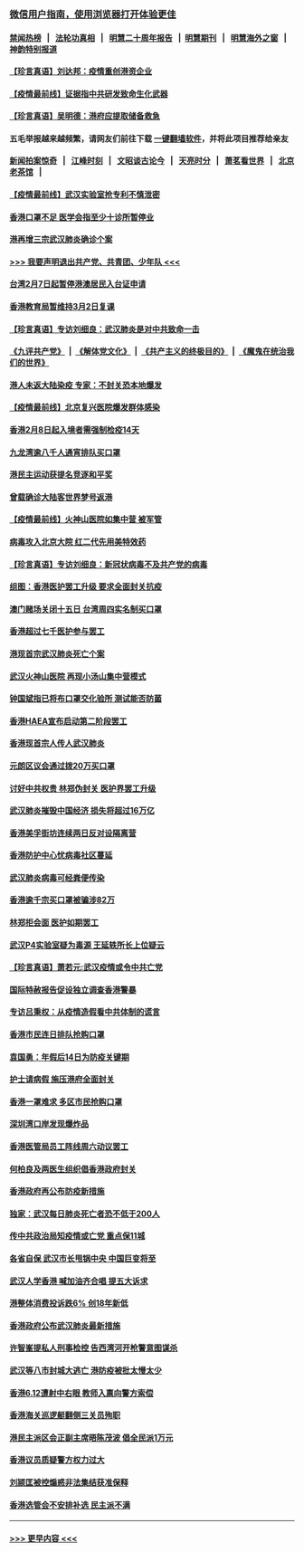 ### [微信用户指南，使用浏览器打开体验更佳](https://github.com/gfw-breaker/banned-news1/blob/master/indexes/wechat-guide.md?t=0)
#### [禁闻热榜](热点新闻.md?t=0)  &nbsp;&nbsp;|&nbsp;&nbsp; [法轮功真相](https://github.com/gfw-breaker/truth/blob/master/README.md?t=0) &nbsp;&nbsp;|&nbsp;&nbsp; [明慧二十周年报告](https://github.com/gfw-breaker/mh-reports/blob/master/README.md?t=0) &nbsp;&nbsp;|&nbsp;&nbsp;[明慧期刊](https://github.com/gfw-breaker/mh-qikan) &nbsp;&nbsp;|&nbsp;&nbsp; [明慧海外之窗](https://github.com/gfw-breaker/mh-news/blob/master/README.md?t=0) &nbsp;&nbsp;|&nbsp;&nbsp; [神韵特别报道](https://github.com/gfw-breaker/mh-news/blob/master/shenyun.md?t=0)
#### [【珍言真语】刘达邦：疫情重创港资企业](../pages/nsc415/n11854274.md?t=02091544) 
#### [【疫情最前线】证据指中共研发致命生化武器](../pages/nsc415/n11853087.md?t=02091544) 
#### [【珍言真语】吴明德：港府应提取储备救急](../pages/nsc415/n11852734.md?t=02091544) 
#### 五毛举报越来越频繁，请网友们前往下载 [一键翻墙软件](https://github.com/gfw-breaker/ssr-accounts)，并将此项目推荐给亲友
#### [新闻拍案惊奇](https://github.com/gfw-breaker/banned-news1/blob/master/pages/link4.md) &nbsp;&nbsp;|&nbsp;&nbsp; [江峰时刻](https://github.com/gfw-breaker/banned-news1/blob/master/pages/link4.md) &nbsp;&nbsp;|&nbsp;&nbsp; [文昭谈古论今](https://github.com/gfw-breaker/banned-news1/blob/master/pages/link4.md) &nbsp;&nbsp;|&nbsp;&nbsp; [天亮时分](https://github.com/gfw-breaker/banned-news1/blob/master/pages/link4.md) &nbsp;&nbsp;|&nbsp;&nbsp; [萧茗看世界](https://github.com/gfw-breaker/banned-news1/blob/master/pages/link4.md) &nbsp;&nbsp;|&nbsp;&nbsp; [北京老茶馆](https://github.com/gfw-breaker/banned-news1/blob/master/pages/link4.md) &nbsp;&nbsp;|&nbsp;&nbsp; 
#### [【疫情最前线】武汉实验室抢专利不慎泄密](../pages/nsc415/n11850310.md?t=02091544) 
#### [香港口罩不足 医学会指至少十诊所暂停业](../pages/nsc415/n11850301.md?t=02091544) 
#### [港再增三宗武汉肺炎确诊个案](../pages/nsc415/n11850328.md?t=02091544) 
#### [>>> 我要声明退出共产党、共青团、少年队 <<<](https://github.com/begood0513/goodnews/blob/master/quit/letter.md) 
#### [台湾2月7日起暂停港澳居民入台证申请](../pages/nsc415/n11850304.md?t=02091544) 
#### [香港教育局暂维持3月2日复课](../pages/nsc415/n11850260.md?t=02091544) 
#### [【珍言真语】专访刘细良：武汉肺炎是对中共致命一击](../pages/nsc415/n11849934.md?t=02091544) 
#### [《九评共产党》](https://github.com/begood0513/9ping.md/blob/master/README.md) &nbsp;|&nbsp; [《解体党文化》](../../../../jtdwh.md/blob/master/README.md)  &nbsp;|&nbsp; [《共产主义的终极目的》](../../../../gczydzjmd.md/blob/master/README.md) &nbsp;|&nbsp; [《魔鬼在统治我们的世界》](../../../../mgztzwmdsj.md/blob/master/README.md) 
#### [港人未返大陆染疫 专家：不封关恐本地爆发](../pages/nsc415/n11848021.md?t=02091544) 
#### [【疫情最前线】北京复兴医院爆发群体感染](../pages/nsc415/n11847626.md?t=02091544) 
#### [香港2月8日起入境者需强制检疫14天](../pages/nsc415/n11847658.md?t=02091544) 
#### [九龙湾逾八千人通宵排队买口罩](../pages/nsc415/n11847647.md?t=02091544) 
#### [港民主运动获提名竞逐和平奖](../pages/nsc415/n11847633.md?t=02091544) 
#### [曾载确诊大陆客世界梦号返港](../pages/nsc415/n11847608.md?t=02091544) 
#### [【疫情最前线】火神山医院如集中营 被军管](../pages/nsc415/n11847524.md?t=02091544) 
#### [病毒攻入北京大院 红二代先用美特效药](../pages/nsc415/n11847427.md?t=02091544) 
#### [【珍言真语】专访刘细良：新冠状病毒不及共产党的病毒](../pages/nsc415/n11847164.md?t=02091544) 
#### [组图：香港医护罢工升级 要求全面封关抗疫](../pages/nsc415/n11844107.md?t=02091544) 
#### [澳门赌场关闭十五日 台湾周四实名制买口罩](../pages/nsc415/n11845083.md?t=02091544) 
#### [香港超过七千医护参与罢工](../pages/nsc415/n11845051.md?t=02091544) 
#### [港现首宗武汉肺炎死亡个案](../pages/nsc415/n11844998.md?t=02091544) 
#### [武汉火神山医院 再现小汤山集中营模式](../pages/nsc415/n11844763.md?t=02091544) 
#### [钟国斌指已将布口罩交化验所 测试能否防菌](../pages/nsc415/n11842783.md?t=02091544) 
#### [香港HAEA宣布启动第二阶段罢工](../pages/nsc415/n11842723.md?t=02091544) 
#### [香港现首宗人传人武汉肺炎](../pages/nsc415/n11842766.md?t=02091544) 
#### [元朗区议会通过拨20万买口罩](../pages/nsc415/n11842754.md?t=02091544) 
#### [讨好中共权贵 林郑伪封关 医护界罢工升级](../pages/nsc415/n11842359.md?t=02091544) 
#### [武汉肺炎摧毁中国经济 损失将超过16万亿](../pages/nsc415/n11839723.md?t=02091544) 
#### [香港美孚街坊连续两日反对设隔离营](../pages/nsc415/n11839962.md?t=02091544) 
#### [香港防护中心忧病毒社区蔓延](../pages/nsc415/n11839933.md?t=02091544) 
#### [武汉肺炎病毒可经粪便传染](../pages/nsc415/n11839939.md?t=02091544) 
#### [香港逾千宗买口罩被骗涉82万](../pages/nsc415/n11839914.md?t=02091544) 
#### [林郑拒会面 医护如期罢工](../pages/nsc415/n11839892.md?t=02091544) 
#### [武汉P4实验室疑为毒源 王延轶所长上位疑云](../pages/nsc415/n11835543.md?t=02091544) 
#### [【珍言真语】萧若元:武汉疫情或令中共亡党](../pages/nsc415/n11829394.md?t=02091544) 
#### [国际特赦报告促设独立调查香港警暴](../pages/nsc415/n11833845.md?t=02091544) 
#### [专访吕秉权：从疫情造假看中共体制的谎言](../pages/nsc415/n11833813.md?t=02091544) 
#### [香港市民连日排队抢购口罩](../pages/nsc415/n11833794.md?t=02091544) 
#### [袁国勇：年假后14日为防疫关键期](../pages/nsc415/n11831088.md?t=02091544) 
#### [护士请病假 施压港府全面封关](../pages/nsc415/n11831030.md?t=02091544) 
#### [香港一罩难求 多区市民抢购口罩](../pages/nsc415/n11831002.md?t=02091544) 
#### [深圳湾口岸发现爆炸品](../pages/nsc415/n11828802.md?t=02091544) 
#### [香港医管局员工阵线周六动议罢工](../pages/nsc415/n11828762.md?t=02091544) 
#### [何柏良及两医生组织倡香港政府封关](../pages/nsc415/n11828749.md?t=02091544) 
#### [香港政府再公布防疫新措施](../pages/nsc415/n11828716.md?t=02091544) 
#### [独家：武汉每日肺炎死亡者恐不低于200人](../pages/nsc415/n11828240.md?t=02091544) 
#### [传中共政治局知疫情或亡党 重点保11城](../pages/nsc415/n11828145.md?t=02091544) 
#### [各省自保 武汉市长甩锅中央 中国巨变将至](../pages/nsc415/n11828021.md?t=02091544) 
#### [武汉人学香港 喊加油齐合唱 提五大诉求](../pages/nsc415/n11827046.md?t=02091544) 
#### [港整体消费投诉跌6% 创18年新低](../pages/nsc415/n11817280.md?t=02091544) 
#### [香港政府公布武汉肺炎最新措施](../pages/nsc415/n11817152.md?t=02091544) 
#### [许智峯提私人刑事检控 告西湾河开枪警意图谋杀](../pages/nsc415/n11817132.md?t=02091544) 
#### [武汉等八市封城大逃亡 港防疫被批太慢太少](../pages/nsc415/n11817058.md?t=02091544) 
#### [香港6.12遭射中右眼 教师入禀向警方索偿](../pages/nsc415/n11814678.md?t=02091544) 
#### [香港海关巡逻艇翻侧三关员殉职](../pages/nsc415/n11814604.md?t=02091544) 
#### [港民主派区会正副主席晤陈茂波 倡全民派1万元](../pages/nsc415/n11814582.md?t=02091544) 
#### [香港议员质疑警方权力过大](../pages/nsc415/n11814560.md?t=02091544) 
#### [刘颕匡被控煽惑非法集结获准保释](../pages/nsc415/n11811727.md?t=02091544) 
#### [香港选管会不安排补选 民主派不满](../pages/nsc415/n11811691.md?t=02091544) 

----
#### [ >>> 更早内容 <<< ](../indexes/nsc415-earlier.md)
